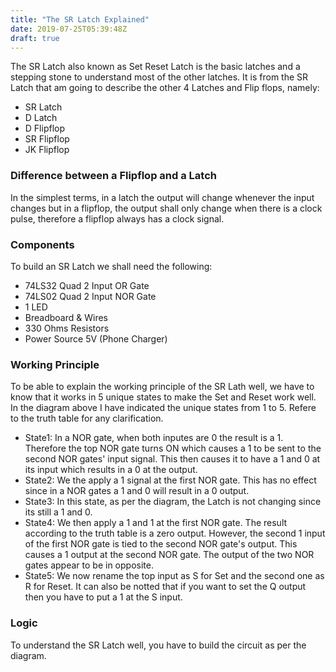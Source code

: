 ```yaml
---
title: "The SR Latch Explained"
date: 2019-07-25T05:39:48Z
draft: true
---
```

The SR Latch also known as Set Reset Latch is the basic latches and a stepping
stone to understand most of the other latches. It is from the SR Latch that
am going to describe the other 4 Latches and Flip flops, namely:

* SR Latch
* D Latch
* D Flipflop
* SR Flipflop
* JK Flipflop

### Difference between a Flipflop and a Latch

In the simplest terms, in a latch the output will change whenever the input changes
but in a flipflop, the output shall only change when there is a clock pulse, therefore
a flipflop always has a clock signal.

### Components

To build an SR Latch we shall need the following:

* 74LS32 Quad 2 Input OR Gate
* 74LS02 Quad 2 Input NOR Gate
* 1 LED
* Breadboard & Wires
* 330 Ohms Resistors
* Power Source 5V (Phone Charger)

### Working Principle

To be able to explain the working principle of the SR Lath well, we have to know that
it works in 5 unique states to make the Set and Reset work well. In the diagram above I 
have indicated the unique states from 1 to 5. Refere to the truth table for any clarification.

* State1: In a NOR gate, when both inputes are 0 the result is a 1. Therefore the top NOR gate
turns ON which causes a 1 to be sent to the second NOR gates' input signal. This then causes it
to have a 1 and 0 at its input which results in a 0 at the output.
* State2: We the  apply a 1 signal at the first NOR gate. This has no effect since in a NOR gates
a 1 and 0 will result in a 0 output.
* State3: In this state, as per the diagram, the Latch is not changing since its still a 1 and 0.
* State4: We then apply a 1 and 1 at the first NOR gate. The result according to the truth table is
a zero output. However, the second 1 input of the first NOR gate is tied to the second NOR gate's output.
This causes a 1 output at the second NOR gate. The output of the two NOR gates appear to be in opposite.
* State5: We now rename the top input as S for Set and the second one as R for Reset. It can also
be notted that if you want to set the Q output then you have to put a 1 at the S input.

### Logic

To understand the SR Latch well, you have to build the circuit as per the diagram.




